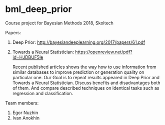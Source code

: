 # bml_deep_prior

Course project for Bayesian Methods 2018, Skoltech

Papers: 
  1. Deep Prior: http://bayesiandeeplearning.org/2017/papers/61.pdf 
  2. Towards a Neural Statistician: https://openreview.net/pdf?id=HJDBUF5le
  
      Recent published articles shows the way how to use information from similar databases to improve prediction or generation quality on particular one.
  Our Goal is to repeat results appeared in Deep Prior and Towards a Neural Statistician. Discuss benefits and disadvantages both of them.
  And compare described techniques on identical tasks such as regression and classification.

Team members:
  1. Egor Nuzhin
  2. Ivan Anokhin 
